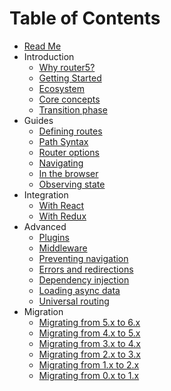 # Table of Contents

* [Read Me](../README.md)
* Introduction
  * [Why router5?](introduction/why-router5.md)
  * [Getting Started](introduction/getting-started.md)
  * [Ecosystem](introduction/ecosystem.md)
  * [Core concepts](introduction/core-concepts.md)
  * [Transition phase](introduction/transition.md)
* Guides
  * [Defining routes](guides/defining-routes.md)
  * [Path Syntax](guides/path-syntax.md)
  * [Router options](guides/router-options.md)
  * [Navigating](guides/navigating.md)
  * [In the browser](guides/browser.md)
  * [Observing state](guides/observability.md)
* Integration
  * [With React](integration/with-react.md)
  * [With Redux](integration/with-redux.md)
* Advanced
  * [Plugins](advanced/plugins.md)
  * [Middleware](advanced/middleware.md)
  * [Preventing navigation](advanced/preventing-navigation.md)
  * [Errors and redirections](advanced/errors-redirections.md)
  * [Dependency injection](advanced/dependency-injection.md)
  * [Loading async data](advanced/async-data.md)
  * [Universal routing](advanced/universal-routing.md)
* Migration
  * [Migrating from 5.x to 6.x](migration/to-v6.md)
  * [Migrating from 4.x to 5.x](migration/to-v5.md)
  * [Migrating from 3.x to 4.x](migration/to-v4.md)
  * [Migrating from 2.x to 3.x](migration/to-v3.md)
  * [Migrating from 1.x to 2.x](migration/to-v2.md)
  * [Migrating from 0.x to 1.x](migration/to-v1.md)
